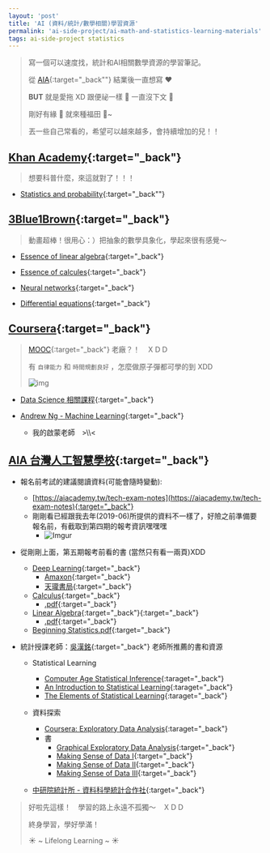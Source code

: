 ```yaml
---
layout: 'post'
title: 'AI (資料/統計/數學相關)學習資源'
permalink: 'ai-side-project/ai-math-and-statistics-learning-materials'
tags: ai-side-project statistics
---
```


> 寫一個可以速度找，統計和AI相關數學資源的學習筆記。
>
> 從  [AIA](https://yuting3656.github.io/yutingblog/blog/tag.html#aiacademy){:target="_back""} 結業後一直想寫 :heart:
>
> __BUT__ 就是愛拖 XD 跟便祕一樣 :ghost: 一直沒下文 :notebook:
> 
> 剛好有緣 :seedling: 就來種福田 :blossom:~
>
> 丟一些自己常看的，希望可以越來越多，會持續增加的兒！！


## [Khan Academy](https://www.khanacademy.org/){:target="_back"}

> 想要科普什麼，來這就對了！！！

- [Statistics and probability](https://www.khanacademy.org/math/statistics-probability){:target="_back""} 

## [3Blue1Brown](https://www.3blue1brown.com/){:target="_back"}

> 動畫超棒！很用心：）把抽象的數學具象化，學起來很有感覺～

- [Essence of linear algebra](https://www.youtube.com/watch?v=fNk_zzaMoSs&list=PLZHQObOWTQDPD3MizzM2xVFitgF8hE_ab){:target="_back"}

- [Essence of calcules](https://www.youtube.com/watch?v=WUvTyaaNkzM&list=PLZHQObOWTQDMsr9K-rj53DwVRMYO3t5Yr){:target="_back"}

- [Neural networks](https://www.youtube.com/watch?v=aircAruvnKk&list=PLZHQObOWTQDNU6R1_67000Dx_ZCJB-3pi){:target="_back"}

- [Differential equations](https://www.youtube.com/watch?v=p_di4Zn4wz4&list=PLZHQObOWTQDNPOjrT6KVlfJuKtYTftqH6){:target="_back"}

## [Coursera](https://www.coursera.org){:target="_back"}

> [MOOC](https://en.wikipedia.org/wiki/Massive_open_online_course){:target="_back"} 老廠？！　ＸＤＤ
>
> 有  `自律能力`  和  `時間規劃良好`  ，怎麼做原子彈都可學的到 XDD
>
> ![img](https://i1.kknews.cc/SIG=p9gshp/66o700055n1or0qnpon0.jpg)

- [Data Science 相關課程](https://www.coursera.org/browse/data-science){:target="_back"}

- [Andrew Ng - Machine Learning](https://www.coursera.org/learn/machine-learning){:target="_back"}
   - 我的啟蒙老師　>\\\\\<

## [AIA 台灣人工智慧學校](https://aiacademy.tw/){:target="_back"}

- 報名前考試的建議閱讀資料(可能會隨時變動):
   - [https://aiacademy.tw/tech-exam-notes](https://aiacademy.tw/tech-exam-notes){:target="_back"}
   - 剛剛看已經跟我去年(2019-06)所提供的資料不一樣了，好險之前準備要報名前，有截取到第四期的報考資訊嘿嘿嘿
      - ![Imgur](https://i.imgur.com/eKTLfQIl.jpg)

- 從剛剛上面，第五期報考前看的書 (當然只有看一兩頁)XDD

   - [Deep Learning](https://www.deeplearningbook.org/){:target="_back"}
      - [Amaxon](https://www.amazon.com/Deep-Learning-Adaptive-Computation-Machine/dp/0262035618/ref=sr_1_1?ie=UTF8&qid=1472485235&sr=8-1&keywords=deep+learning+book){:target="_back"}
      - [天瓏書局](https://www.tenlong.com.tw/products/9787115461476?list_name=srh){:target="_back"}
   - [Calculus](https://ocw.mit.edu/resources/res-18-001-calculus-online-textbook-spring-2005/textbook/){:target="_back"}
      - [.pdf](http://ocw.mit.edu/ans7870/resources/Strang/Edited/Calculus/Calculus.pdf){:target="_back"}
   - [Linear Algebra](http://joshua.smcvt.edu/linearalgebra/){:target="_back"}{:target="_back"}
      - [.pdf](http://joshua.smcvt.edu/linearalgebra/book.pdf){:target="_back"}
   - [Beginning Statistics.pdf](https://2012books.lardbucket.org/pdfs/beginning-statistics.pdf){:target="_back"}


- 統計授課老師：[吳漢銘](http://www.hmwu.idv.tw/){:target="_back"} 老師所推薦的書和資源

   - Statistical Learning
      - [Computer Age Statistical Inference](https://web.stanford.edu/~hastie/CASI/){:taraget="_back"}
      - [An Introduction to Statistical Learning](http://faculty.marshall.usc.edu/gareth-james/ISL/){:taraget="_back"}
      - [The Elements of Statistical Learning](https://web.stanford.edu/~hastie/ElemStatLearn/){:taraget="_back"}

   - 資料探索
      - [Coursera: Exploratory Data Analysis](https://www.coursera.org/learn/exploratory-data-analysis){:taraget="_back"}
      - 書
         - [Graphical Exploratory Data Analysis](https://link.springer.com/book/10.1007/978-1-4612-4950-4){:target="_back"}
         - [Making Sense of Data I](https://www.amazon.com/Making-Sense-Data-Practical-Exploratory/dp/1118407415){:target="_back"}
         - [Making Sense of Data II](https://www.amazon.com/Making-Sense-Data-Visualization-Applications/dp/0470222808){:target="_back"}
         - [Making Sense of Data III](https://www.amazon.com/Making-Sense-Data-III-Visualizations/dp/0470536497/){:target="_back"}


   - [中研院統計所 - 資料科學統計合作社](http://disc.stat.sinica.edu.tw/){:target="_back"}


>
> 好啦先這樣！　學習的路上永遠不孤獨～　ＸＤＤ　
> 
> 終身學習，學好學滿！
>
> :sunny: ~ Lifelong Learning ~ :sunny:
>